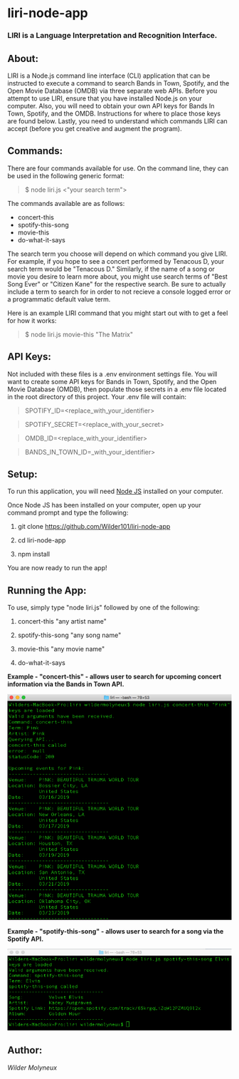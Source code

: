 # liri-node-app
### LIRI is a Language Interpretation and Recognition Interface.

## About:
LIRI is a Node.js command line interface (CLI) application that can be instructed to execute a command to search Bands in Town, Spotify, and the Open Movie Database (OMDB) via three separate web APIs. Before you attempt to use LIRI, ensure that you have installed Node.js on your computer. Also, you will need to obtain your own API keys for Bands In Town, Spotify, and the OMDB. Instructions for where to place those keys are found below. Lastly, you need to understand which commands LIRI can accept (before you get creative and augment the program).

## Commands:
There are four commands available for use. On the command line, they can be used in the following generic format: 

> $  node liri.js <command> <"your search term">

The commands available are as follows:
* concert-this
* spotify-this-song
* movie-this
* do-what-it-says

The search term you choose will depend on which command you give LIRI. For example, if you hope to see a concert performed by Tenacous D, your search term would be "Tenacous D." Similarly, if the name of a song or movie you desire to learn more about, you might use search terms of "Best Song Ever" or "Citizen Kane" for the respective search. Be sure to actually include a term to search for in order to not recieve a console logged error or a programmatic default value term.

Here is an example LIRI command that you might start out with to get a feel for how it works:

> $ node liri.js movie-this "The Matrix"

## API Keys:
Not included with these files is a .env environment settings file. You will want to create some API keys for Bands in Town, Spotify, and the Open Movie Database (OMDB), then populate those secrets in a .env file located in the root directory of this project. Your .env file will contain:

> SPOTIFY_ID=<replace_with_your_identifier>

> SPOTIFY_SECRET=<replace_with_your_secret>

> OMDB_ID=<replace_with_your_identifier>

> BANDS_IN_TOWN_ID=_with_your_identifier>

## Setup:
To run this application, you will need [Node JS](https://nodejs.org/en/download/ "Node.js") installed on your computer.

Once Node JS has been installed on your computer, open up your command prompt and type the following:

1. git clone https://github.com/Wilder101/liri-node-app

2. cd liri-node-app

3. npm install

You are now ready to run the app!

## Running the App:
To use, simply type "node liri.js" followed by one of the following:

1. concert-this "any artist name"

2. spotify-this-song "any song name"

3. movie-this "any movie name" 

4. do-what-it-says

**Example - "concert-this" - allows user to search for upcoming concert information via the Bands in Town API.**

![LIRI concert-this example](examples/concert-this-Pink.png "LIRI concert-this example")

**Example - "spotify-this-song" - allows user to search for a song via the Spotify API.**

![LIRI spotify-this-song example](examples/spotify-this-song-Elvis.png "LIRI spotify-this-song example")

## Author:
*Wilder Molyneux*
